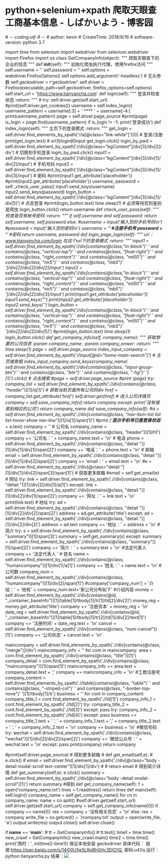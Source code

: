 
# python+selenium+xpath 爬取天眼查工商基本信息 - しばかいよう - 博客园






\# -*- coding:utf-8 -*-
\# author: kevin
\# CreateTime: 2018/8/16
\# software-version: python 3.7

import time
from selenium import webdriver
from selenium.webdriver import Firefox
import os
class GetCompanyInfo(object):
"""
爬取天眼查下的企业的信息
"""
def __init__(self):
"""
初始化爬虫执行代理，使用firefox访问
"""
self.username = ''
self.password = ''
self.options = webdriver.FirefoxOptions()
self.options.add_argument('-headless')  \# 无头参数
self.geckodriver = r'geckodriver'
self.driver = Firefox(executable_path=self.geckodriver, firefox_options=self.options)
self.start_url = 'https://www.tianyancha.com'
def login(self):
"""
登录并检查状态
:return:
"""
\# try:
self.driver.get(self.start_url)
\#print(self.driver.get_cookies())
username = self.index_login()
username_pattern = username[:3] + ' **** ' + username[-4:]
print(username_pattern)
page = self.driver.page_source
\#print(page)
is_login = page.find(username_pattern)
if is_login != -1:
print('登录成功')
def index_login(self):
"""
主页下的登录模式
:return:
"""
get_login = self.driver.find_elements_by_xpath('//a[@class="link-white"]')[0]   \# 登录/注册
print(get_login.text)
\# url为login的input
get_login.click()
login_by_pwd = self.driver.find_element_by_xpath('//div[@class="bgContent"]/div[3]/div[2]/div')     \# 切换到手机登录
login_by_pwd.click()
input1 = self.driver.find_element_by_xpath('//div[@class="bgContent"]/div[3]/div[1]/div[2]/input')     \# 手机号码
input2 = self.driver.find_element_by_xpath('//div[@class="bgContent"]/div[3]/div[1]/div[3]/input')     \# 密码
\#print(input1.get_attribute('placeholder'))
\#print(input2.get_attribute('placeholder'))
username, password = self._check_user_pass()
input1.send_keys(username)
input2.send_keys(password)
login_button = self.driver.find_element_by_xpath('//div[@class="bgContent"]/div[3]/div[1]/div[5]')     \# 点击登录
\#print(login_button.text)
time.sleep(1)   \# 必须等待否则鉴别是爬虫
login_button.click()
return username
def _check_user_pass(self):
"""
检查是否有帐号密码
:return:
"""
if self.username and self.password:
return self.username, self.password
else:
\#username = input('输入您的手机号码\n')
\#password = input('输入您的密码\n')
username = '***'  \#注册手机号
password = '***'  \#密码
return username, password
def login_page_login(self):
"""
url：www.tianyancha.com/login
在这个url下的登录模式
:return:
"""
input1 = self.driver.find_element_by_xpath('//div[contains(@class,"in-block")'
' and contains(@class, "vertical-top")'
' and contains(@class, "float-right")'
' and contains(@class, "right_content")'
' and contains(@class, "mt50")'
' and contains(@class, "mr5")'
' and contains(@class, "mb5")'
']/div[2]/div[2]/div[2]/input')
input2 = self.driver.find_element_by_xpath('//div[contains(@class,"in-block")'
' and contains(@class, "vertical-top")'
' and contains(@class, "float-right")'
' and contains(@class, "right_content")'
' and contains(@class, "mt50")'
' and contains(@class, "mr5")'
' and contains(@class, "mb5")'
']/div[2]/div[2]/div[3]/input')
print(input1.get_attribute('placeholder'))
input1.send_keys("")
print(input2.get_attribute('placeholder'))
input2.send_keys('')
login_button = self.driver.find_element_by_xpath('//div[contains(@class,"in-block")'
' and contains(@class, "vertical-top")'
' and contains(@class, "float-right")'
' and contains(@class, "right_content")'
' and contains(@class, "mt50")'
' and contains(@class, "mr5")'
' and contains(@class, "mb5")'
']/div[2]/div[2]/div[5]')
\#print(login_button.text)
time.sleep(1)
login_button.click()
def get_company_info(self, company_name):
"""
获取想要的公司信息
:param company_name:
:param company_onwer:
:return:
"""
time.sleep(1)
page = self.driver.page_source
index_input_company = self.driver.find_element_by_xpath('//input[@id="home-main-search"]')  \# 主页搜索框
index_input_company.send_keys(company_name)
self.driver.find_element_by_xpath('//div[contains(@class, "input-group-btn")'
' and contains(@class, "btn")'
' and contains(@class, "-hg")'
'][1]').click()  \# 点击搜索
\#page = self.driver.page_source
\#print (page)
try:
company_list = self.driver.find_element_by_xpath('.//div[contains(@class, "header")][1]/a[1]') \# 获取当前页面所有公司的div
href = company_list.get_attribute('href')
self.driver.get(href)  \# 进入公司详情页
company = self.save_company_info()
return company
except:
print('没有搜索到相应的公司')
return company_name
def save_company_info(self):
\#a = self.driver.find_element_by_xpath('.//div[contains(@class, "nav-item-list list list-hover-show  nav-line")][1]/a[1]/span[1]')
\#print ('___显示手机号已是登录状态____' + a.text)
company = ''
\# 公司名
company_name = self.driver.find_element_by_xpath('.//div[contains(@class, "header")][1]/h1')
company += '公司名：' + company_name.text + '\n'
\# 电话
phone = self.driver.find_element_by_xpath('.//div[contains(@class, "detail ")][1]/div[1]/div[1]/span[2]')
company += '电话：' + phone.text + '\n'
\# 邮箱
email = self.driver.find_element_by_xpath('.//div[contains(@class, "detail ")][1]/div[1]/div[2]/span[2]')
company += 'email：' + email.text + '\n'
\#e = self.driver.find_element_by_xpath('.//div[@class="detail "][1]/div[1]/div[2]/span[3]/span[1]')
\# 获取更多邮箱
\#email = self.get_email(e)
\# 网址
try:
link = self.driver.find_element_by_xpath('.//div[contains(@class, "detail ")][1]/div[2]/div[1]/a[1]')
except:
link = self.driver.find_element_by_xpath('.//div[contains(@class, "detail ")][1]/div[2]/div[1]/span[2]')
company += '网址：' + link.text + '\n'
print(link.text)
\# 地址
try:
ad = self.driver.find_element_by_xpath('.//div[contains(@class, "detail ")][1]/div[2]/div[2]/span[2]')
address = ad.get_attribute('title')
except:
ad = self.driver.find_element_by_xpath('.//div[contains(@class, "detail ")][1]/div[2]/div[2]')
address = ad.text
company += '地址：' + address + '\n'
\# 简介
try:
s = self.driver.find_element_by_xpath('.//div[contains(@class, "summary")][1]/span[3]')
summary = self.get_summary(s)
except:
summary = self.driver.find_element_by_xpath('.//div[contains(@class, "summary")][1]/span[2]')
company += '简介：' + summary.text + '\n'
\#法定代表人
company += '法定代表人 '
\# 姓名
name = self.driver.find_element_by_xpath('.//div[contains(@class, "humancompany")][1]/div[1]/a[1]')
company  += '姓名：' + name.text + '\n'
\# 公司数
company_num = self.driver.find_element_by_xpath('.//div[contains(@class, "humancompany")][1]/div[2]/span[1]')
\#company['company_num'] = '介绍：' + '他有' + company_num.text+'家公司分布如下'
\#介绍内容
money = self.driver.find_element_by_xpath('.//div[contains(@id, "_container_baseInfo")][1]/table[1]/tbody[1]/tr[1]/td[2]/div[2]')
money_reg = money.get_attribute('title')
company += '注册资本' + money_reg + '\n'
date_reg = self.driver.find_element_by_xpath('.//div[contains(@id, "_container_baseInfo")][1]/table[1]/tbody[1]/tr[2]/td[1]/div[2]/text[1]')
company += '注册时间' + date_reg.text + '\n'
cancel = self.driver.find_element_by_xpath('.//div[contains(@class, "num-cancel")][1]')
company += '公司状态' + cancel.text + '\n'

maincompany = self.driver.find_elements_by_xpath('.//div[contains(@class, "merge")]/div')
maincompany_info = ''
for com in maincompany:
area = com.find_element_by_xpath('.//div[contains(@class, "title")][1]')
company_detail = com.find_element_by_xpath('.//div[contains(@class, "maincompany")][1]/span[1]')
maincompany_info += area.text + company_detail.text + ','
company += maincompany_info + '\n'
\#工商注册号
company_content = self.driver.find_elements_by_xpath('.//table[contains(@class, "table")'
' and contains(@class, "-striped-col")'
' and contains(@class, "-border-top-none")'
'][1]/tbody[1]/tr')
business = ''
for cont in company_content:
company_title_1 = cont.find_element_by_xpath('.//td[1]')
company_info_1 = cont.find_element_by_xpath('.//td[2]')
try:
company_title_2 = cont.find_element_by_xpath('.//td[3]')
except:
pass
try:
company_info_2 = cont.find_element_by_xpath('.//td[4]')
except:
pass
business += company_title_1.text + '：' + company_info_1.text + ',' + company_title_2.text + '：' + company_info_2.text + '\n'
company += business + '\n'
\#微信号码
try:
wechat = self.driver.find_element_by_xpath('.//div[contains(@class, "wechat")][1]/div[2]/div[2]/span[2]')
company += '微信公众号：' + wechat.text + '\n'
except:
pass
print(company)
return company

\#print(self.driver.page_source)
\# 得到更多邮箱
\# def get_email(self,e):
\#     e.click()
\#     email = self.driver.find_element_by_xpath('.//div[@class="body  -detail modal-scroll text-center"][1]/div[1]/div')
\#
\#     return email
\# 得到简介详情
def get_summary(self,e):
e.click()
summary = self.driver.find_element_by_xpath('.//div[@class="body -detail modal-scroll"][1]')
return summary
\#得到
def get_company_name(self):
f = open('company_name.txt')
lines = f.readlines()
return lines
def main(self):
self.login()
company_name = self.get_company_name()
for cn in company_name:
name = cn.split()
\#self.driver.get(self.start_url)
self.driver.get(self.start_url)
company = self.get_company_info(name[0])
if company == name[0]:
res = company + '没有相关信息' + '\n'
else:
res = company
write_file = os.getcwd() + '/company.txt'
output = open(write_file, 'a')
output.write(res)
output.close()
self.driver.close()

if __name__ == '__main__':
\# tt = GetCompanyInfo()
\# tt.test()
time1 = time.time()
new_crawl = GetCompanyInfo()
new_crawl.main()
time2 = time.time()
print('用时：', int(time2-time1))
保证本地安装 geckodriver
具体代码：
链接:https://pan.baidu.com/s/14j00UXe5LRqBh0Hc3DIO1Q  密码:u42q
运行： python tianyancha.py
结果：![](https://images2018.cnblogs.com/blog/1067925/201808/1067925-20180827095550968-1912339875.png)





